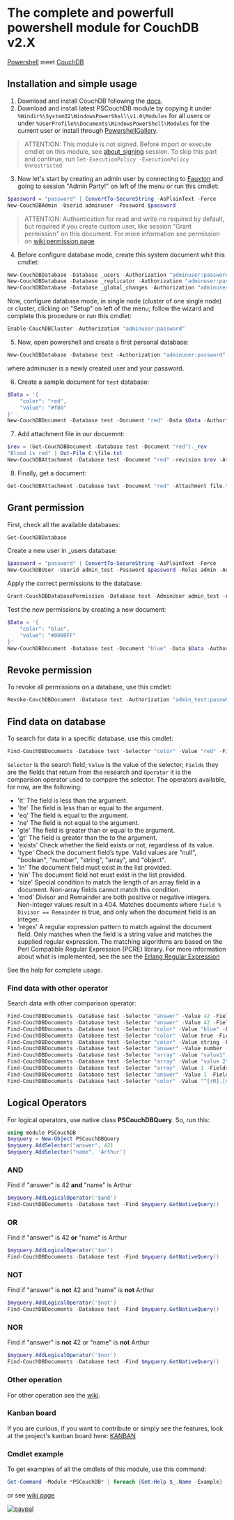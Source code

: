 # The complete and powerfull powershell module for CouchDB v2.X
[Powershell](https://github.com/PowerShell/PowerShell "Powershell source") meet [CouchDB](http://couchdb.apache.org/ "CouchDB site")

## Installation and simple usage
1. Download and install CouchDB following the [docs](http://docs.couchdb.org/en/latest/install/index.html).
2. Download and install latest PSCouchDB module by copying it under `%Windir%\System32\WindowsPowerShell\v1.0\Modules` for all users or under `%UserProfile%\Documents\WindowsPowerShell\Modules` for the current user or install through [PowershellGallery](https://www.powershellgallery.com/packages/PSCouchDB).
> ATTENTION: This module is not signed. Before import or execute cmdlet on this module, see [about_signing](https://docs.microsoft.com/en-us/powershell/module/microsoft.powershell.core/about/about_signing) session. To skip this part and continue, run ```Set-ExecutionPolicy -ExecutionPolicy Unrestricted```
3. Now let's start by creating an admin user by connecting to [Fauxton](http://localhost:5984/_utils) and going to session "Admin Party!" on left of the menu or run this cmdlet:
```powershell
$password = "password" | ConvertTo-SecureString -AsPlainText -Force
New-CouchDBAdmin -Userid adminuser -Password $password
```
> ATTENTION: Authentication for read and write no required by default, but required if you create custom user, like session "Grant permission" on this document. For more information see permission on [wiki permission page](https://github.com/MatteoGuadrini/PSCouchDB/wiki/Permission)
4. Before configure database mode, create this system document whit this cmdlet:
```powershell
New-CouchDBDatabase -Database _users -Authorization "adminuser:password"
New-CouchDBDatabase -Database _replicator -Authorization "adminuser:password"
New-CouchDBDatabase -Database _global_changes -Authorization "adminuser:password"
```
Now, configure database mode, in single node (cluster of one single node) or cluster, clicking on "Setup" on left of the menu; follow the wizard and complete this procedure or run this cmdlet:
```powershell
Enable-CouchDBCluster -Authorization "adminuser:password"
```
5. Now, open powershell and create a first personal database:
```powershell
New-CouchDBDatabase -Database test -Authorization "adminuser:password"
```
where adminuser is a newly created user and your password.

6. Create a sample document for `test` database:
```powershell
$Data = '{
	"color": "red",
	"value": "#f00"
}'
New-CouchDBDocument -Database test -Document "red" -Data $Data -Authorization "adminuser:password"
```
7. Add attachment file in our docuemnt:
```powershell
$rev = (Get-CouchDBDocument -Database test -Document "red")._rev
"Blood is red" | Out-File C:\file.txt
New-CouchDBAttachment -Database test -Document "red" -revision $rev -Attachment C:\file.txt -Authorization "adminuser:password"
```
8. Finally, get a document:
```powershell
Get-CouchDBAttachment -Database test -Document "red" -Attachment file.txt
```

## Grant permission
First, check all the available databases:
```powershell
Get-CouchDBDatabase
```
Create a new user in \_users database:
```powershell
$password = "password" | ConvertTo-SecureString -AsPlainText -Force
New-CouchDBUser -Userid admin_test -Password $password -Roles admin -Authorization "adminuser:password"
```
Apply the correct permissions to the database:
```powershell
Grant-CouchDBDatabasePermission -Database test -AdminUser admin_test -AdminRoles admin -Authorization "adminuser:password"
```
Test the new permissions by creating a new document:
```powershell
$Data = '{
	"color": "blue",
	"value": "#0000FF"
}'
New-CouchDBDocument -Database test -Document "blue" -Data $Data -Authorization "admin_test:passw0rd"
```

## Revoke permission
To revoke all permissions on a database, use this cmdlet:
```powershell
Revoke-CouchDBDocument -Database test -Authorization "admin_test:passw0rd"
```

## Find data on database
To search for data in a specific database, use this cmdlet:
```powershell
Find-CouchDBDocuments -Database test -Selector "color" -Value "red" -Fields _id,color -Operator eq
```
`Selector` is the search field; `Value` is the value of the selector; `Fields` they are the fields that return from the research and `Operator` it is the comparison operator used to compare the selector.
The operators available, for now, are the following:
- 'lt'  	The field is less than the argument.  
- 'lte'   	The field is less than or equal to the argument.
- 'eq'    	The field is equal to the argument.
- 'ne'    	The field is not equal to the argument.
- 'gte'   	The field is greater than or equal to the argument.
- 'gt'    	The field is greater than the to the argument.
- 'exists'	Check whether the field exists or not, regardless of its value.
- 'type'  	Check the document field’s type. Valid values are "null", "boolean", "number", "string", "array", and "object".
- 'in'    	The document field must exist in the list provided.
- 'nin'   	The document field not must exist in the list provided.
- 'size'   	Special condition to match the length of an array field in a document. Non-array fields cannot match this condition.
- 'mod'     Divisor and Remainder are both positive or negative integers. Non-integer values result in a 404. Matches documents where ```field % Divisor == Remainder``` is true, and only when the document field is an integer.
- 'regex'       A regular expression pattern to match against the document field. Only matches when the field is a string value and matches the supplied regular expression. The matching algorithms are based on the Perl Compatible Regular Expression (PCRE) library. For more information about what is implemented, see the see the [Erlang Regular Expression](http://erlang.org/doc/man/re.html "Perl-like regular expressions for Erlang")

See the help for complete usage.

### Find data with other operator
Search data with other comparison operator:
```powershell
Find-CouchDBDocuments -Database test -Selector "answer" -Value 42 -Fields _id,answer -Operator lt
Find-CouchDBDocuments -Database test -Selector "answer" -Value 42 -Fields _id,answer -Operator gt
Find-CouchDBDocuments -Database test -Selector "color" -Value "blue" -Fields _id,color -Operator ne
Find-CouchDBDocuments -Database test -Selector "color" -Value true -Fields _id,color -Operator exists
Find-CouchDBDocuments -Database test -Selector "color" -Value string -Fields _id,color -Operator type
Find-CouchDBDocuments -Database test -Selector "answer" -Value number -Fields _id,answer -Operator type
Find-CouchDBDocuments -Database test -Selector "array" -Value "value1" -Fields _id,array -Operator in
Find-CouchDBDocuments -Database test -Selector "array" -Value "value 2" -Fields _id,array -Operator nin
Find-CouchDBDocuments -Database test -Selector "array" -Value 1 -Fields _id,array -Operator size
Find-CouchDBDocuments -Database test -Selector "answer" -Value 1 -Fields _id,answer -Operator mod
Find-CouchDBDocuments -Database test -Selector "color" -Value "^[rR].[dD]" -Fields _id,color -Operator regex
```

## Logical Operators
For logical operators, use native class **PSCouchDBQuery**. So, run this:
```powershell
using module PSCouchDB
$myquery = New-Object PSCouchDBQuery
$myquery.AddSelector("answer", 42)
$myquery.AddSelector("name", 'Arthur')
```
### AND
Find if "answer" is 42 **and** "name" is Arthur
```powershell
$myquery.AddLogicalOperator('$and')
Find-CouchDBDocuments -Database test -Find $myquery.GetNativeQuery()
```
### OR
Find if "answer" is 42 **or** "name" is Arthur
```powershell
$myquery.AddLogicalOperator('$or')
Find-CouchDBDocuments -Database test -Find $myquery.GetNativeQuery()
```
### NOT
Find if "answer" is **not** 42 and "name" is **not** Arthur
```powershell
$myquery.AddLogicalOperator('$not')
Find-CouchDBDocuments -Database test -Find $myquery.GetNativeQuery()
```
### NOR
Find if "answer" is **not** 42 or "name" is **not** Arthur
```powershell
$myquery.AddLogicalOperator('$nor')
Find-CouchDBDocuments -Database test -Find $myquery.GetNativeQuery()
```

### Other operation
For other operation see the [wiki](https://github.com/MatteoGuadrini/PSCouchDB/wiki).

### Kanban board
If you are curious, if you want to contribute or simply see the features, look at the project's kanban board here: [KANBAN](https://tree.taiga.io/project/matteoguadrini-pscouchdb/kanban)

### Cmdlet example
To get examples of all the cmdlets of this module, use this command:
```powershell
Get-Command -Module *PSCouchDB* | foreach {Get-Help $_.Name -Example}
```
or see [wiki page](https://github.com/MatteoGuadrini/PSCouchDB/wiki)


[![paypal](https://www.paypalobjects.com/en_US/i/btn/btn_donateCC_LG.gif)](https://www.paypal.com/cgi-bin/webscr?cmd=_s-xclick&hosted_button_id=CYB2W93Z5JY8C)
